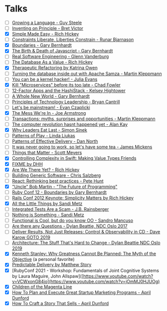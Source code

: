 # Talks

- [ ] [Growing a Language - Guy Steele](https://www.youtube.com/watch?v=_ahvzDzKdB0)
- [ ] [Inventing on Principle - Bret Victor](https://www.youtube.com/watch?v=PUv66718DII)
- [x] [Simple Made Easy - Rich Hickey](https://www.infoq.com/presentations/Simple-Made-Easy)
- [ ] [Constraints Liberate, Liberties Constrain - Runar Bjarnason](https://www.youtube.com/watch?v=GqmsQeSzMdw)
- [x] [Boundaries - Gary Bernhardt](https://www.destroyallsoftware.com/talks/boundaries)
- [x] [The Birth & Death of Javascript - Gary Bernhardt](https://www.destroyallsoftware.com/talks/the-birth-and-death-of-javascript)
- [ ] [Real Software Engineering - Glenn Vanderburg](https://www.youtube.com/watch?v=RhdlBHHimeM)
- [ ] [The Database As a Value - Rich Hickey](https://www.infoq.com/presentations/Datomic-Database-Value#)
- [x] [Therapeutic Refactoring by Katrina Owen](https://www.youtube.com/watch?v=J4dlF0kcThQ)
- [ ] [Turning the database inside out with Apache Samza - Martin Kleppmann](https://www.youtube.com/watch?v=fU9hR3kiOK0)
- [ ] [You can be a kernel hacker! - Julia Evans](https://www.youtube.com/watch?v=0IQlpFWTFbM)
- [x] [Kill "Microservices" before its too late - Chad Fowler](https://www.youtube.com/watch?v=-UKEPd2ipEk)
- [ ] [12-Factor Apps and the HashiStack - Kelsey Hightower](https://www.youtube.com/watch?v=NVl9cIiPF80)
- [ ] [A Whole New World - Gary Bernhardt](https://www.destroyallsoftware.com/talks/a-whole-new-world)
- [ ] [Principles of Technology Leadership - Bryan Cantrill](https://www.youtube.com/watch?v=9QMGAtxUlAc)
- [ ] [Let's be mainstream! - Evan Czaplicki](https://www.youtube.com/watch?v=oYk8CKH7OhE)
- [x] [The Mess We're In - Joe Armstrong](https://www.youtube.com/watch?v=lKXe3HUG2l4)
- [ ] [Transactions: myths, surprises and opportunities - Martin Kleppmann](https://www.youtube.com/watch?v=5ZjhNTM8XU8)
- [ ] [The computer revolution hasnt happened yet - Alan Kay](https://www.youtube.com/watch?v=oKg1hTOQXoY)
- [x] [Why Leaders Eat Last - Simon Sinek](https://www.youtube.com/watch?v=ReRcHdeUG9Y)
- [ ] [Patterns of Play - Linda Liukas](https://www.youtube.com/watch?v=vbboehbgAN8)
- [ ] [Patterns of Effective Delivery - Dan North](https://vimeo.com/43659070)
- [ ] [It was never going to work, so let's have some tea - James Mickens](https://vimeo.com/146524997)
- [ ] [Things that Matter - Scott Meyers](https://www.youtube.com/watch?v=RT46MpK39rQ)
- [x] [Controlling Complexity in Swift: Making Value Types Friends](https://academy.realm.io/posts/andy-matuschak-controlling-complexity/])
- [x] [FIXME by DHH](https://www.youtube.com/watch?v=zKyv-IGvgGE)
- [x] [Are We There Yet? - Rich Hickey](https://www.infoq.com/presentations/Are-We-There-Yet-Rich-Hickey)
- [ ] [Building Generic Software - Chris Salzberg](https://www.youtube.com/watch?v=RZkemV_-__A)
- [ ] [React: Rethinking best practices - Pete Hunt](https://www.youtube.com/watch?v=x7cQ3mrcKaY)
- [x] ["Uncle" Bob Martin - "The Future of Programming"](https://www.youtube.com/watch?v=ecIWPzGEbFc)
- [ ] [Ruby Conf 12 - Boundaries by Gary Bernhardt](https://www.youtube.com/watch?v=yTkzNHF6rMs)
- [ ] [Rails Conf 2012 Keynote: Simplicity Matters by Rich Hickey](https://www.youtube.com/watch?v=rI8tNMsozo0)
- [x] [All the Little Things by Sandi Metz](https://www.youtube.com/watch?v=8bZh5LMaSmE)
- [ ] [Integrated Tests Are a Scam - J.B. Rainsberger](https://vimeo.com/80533536)
- [ ] [Nothing is Something - Sandi Metz](https://www.youtube.com/watch?v=29MAL8pJImQ)
- [ ] [Functional is Cool, but do you know OO - Sandro Mancuso](https://www.youtube.com/watch?v=oiFYPAel-KY)
- [ ] [Are there any Questions - Dylan Beattie, NDC Oslo 2017](https://www.youtube.com/watch?v=o6aLNvlQaGo)
- [ ] [Deliver Results, Not Just Releases: Control & Observability in CD - Dave Karow GOTO 2019](https://www.youtube.com/watch?v=s4l0iwa0XHw)
- [ ] [Architecture: The Stuff That's Hard to Change - Dylan Beattie NDC Oslo 2019](https://www.youtube.com/watch?v=3LtQWxhqjqI)
- [x] [Kenneth Stanley: Why Greatness Cannot Be Planned: The Myth of the Objective](https://www.youtube.com/watch?v=dXQPL9GooyI) (a personal favorite)
- [x] [Predictable Delivery by Matthew Story](https://docs.google.com/presentation/d/1weEU1G-4JAhD6tRlYinYS1ZOHI_SAUQkvTBFBzi67G0/edit?pli=1#slide=id.p)
- [x] [RubyConf 2021 - Workshop: Fundamentals of Joint Cognitive Systems by Laura Maguire, John Allspaw]([https://www.youtube.com/watch?v=VCWxonG84jo](https://www.youtube.com/watch?v=jOmMJ0HJUOg)
- [x] [Children of the Magenta Line](https://www.youtube.com/watch?v=5ESJH1NLMLs) 
- [x] [How To Plan and Execute Great Startup Marketing Programs - April Dunford](https://www.youtube.com/watch?v=FgwJbE1wIzk)
- [x] [How To Craft a Story That Sells - April Dunford](https://www.youtube.com/watch?v=1DxQddmWqzQ)

